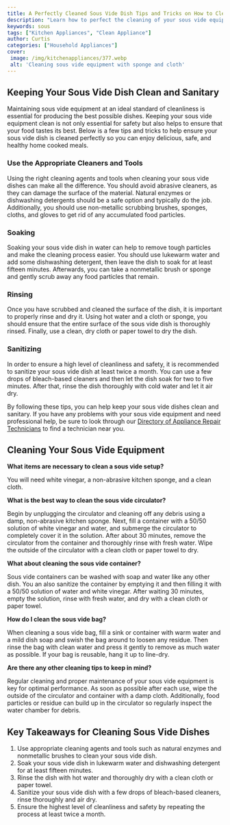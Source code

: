 ```yaml
---
title: A Perfectly Cleaned Sous Vide Dish Tips and Tricks on How to Clean Your Equipment
description: "Learn how to perfect the cleaning of your sous vide equipment with these tips and techniques Discover the essential steps and components of an efficient cleaning process that will ensure your sous vide dish is perfectly clean"
keywords: sous
tags: ["Kitchen Appliances", "Clean Appliance"]
author: Curtis
categories: ["Household Appliances"]
cover: 
 image: /img/kitchenappliances/377.webp
 alt: 'Cleaning sous vide equipment with sponge and cloth'
---
```

## Keeping Your Sous Vide Dish Clean and Sanitary
Maintaining sous vide equipment at an ideal standard of cleanliness is essential for producing the best possible dishes. Keeping your sous vide equipment clean is not only essential for safety but also helps to ensure that your food tastes its best. Below is a few tips and tricks to help ensure your sous vide dish is cleaned perfectly so you can enjoy delicious, safe, and healthy home cooked meals.

### Use the Appropriate Cleaners and Tools
Using the right cleaning agents and tools when cleaning your sous vide dishes can make all the difference. You should avoid abrasive cleaners, as they can damage the surface of the material. Natural enzymes or dishwashing detergents should be a safe option and typically do the job. Additionally, you should use non-metallic scrubbing brushes, sponges, cloths, and gloves to get rid of any accumulated food particles. 

### Soaking
Soaking your sous vide dish in water can help to remove tough particles and make the cleaning process easier. You should use lukewarm water and add some dishwashing detergent, then leave the dish to soak for at least fifteen minutes. Afterwards, you can take a nonmetallic brush or sponge and gently scrub away any food particles that remain.

### Rinsing
Once you have scrubbed and cleaned the surface of the dish, it is important to properly rinse and dry it. Using hot water and a cloth or sponge, you should ensure that the entire surface of the sous vide dish is thoroughly rinsed. Finally, use a clean, dry cloth or paper towel to dry the dish.

### Sanitizing
In order to ensure a high level of cleanliness and safety, it is recommended to sanitize your sous vide dish at least twice a month. You can use a few drops of bleach-based cleaners and then let the dish soak for two to five minutes. After that, rinse the dish thoroughly with cold water and let it air dry.

By following these tips, you can help keep your sous vide dishes clean and sanitary. If you have any problems with your sous vide equipment and need professional help, be sure to look through our [Directory of Appliance Repair Technicians](./pages/appliance-repair-technicians) to find a technician near you.

## Cleaning Your Sous Vide Equipment

**What items are necessary to clean a sous vide setup?**

You will need white vinegar, a non-abrasive kitchen sponge, and a clean cloth. 

**What is the best way to clean the sous vide circulator?**

Begin by unplugging the circulator and cleaning off any debris using a damp, non-abrasive kitchen sponge. Next, fill a container with a 50/50 solution of white vinegar and water, and submerge the circulator to completely cover it in the solution. After about 30 minutes, remove the circulator from the container and thoroughly rinse with fresh water. Wipe the outside of the circulator with a clean cloth or paper towel to dry.

**What about cleaning the sous vide container?**

Sous vide containers can be washed with soap and water like any other dish. You an also sanitize the container by emptying it and then filling it with a 50/50 solution of water and white vinegar. After waiting 30 minutes, empty the solution, rinse with fresh water, and dry with a clean cloth or paper towel. 

**How do I clean the sous vide bag?**

When cleaning a sous vide bag, fill a sink or container with warm water and a mild dish soap and swish the bag around to loosen any residue. Then rinse the bag with clean water and press it gently to remove as much water as possible. If your bag is reusable, hang it up to line-dry. 

**Are there any other cleaning tips to keep in mind?** 

Regular cleaning and proper maintenance of your sous vide equipment is key for optimal performance. As soon as possible after each use, wipe the outside of the circulator and container with a damp cloth. Additionally, food particles or residue can build up in the circulator so regularly inspect the water chamber for debris.

## Key Takeaways for Cleaning Sous Vide Dishes
1. Use appropriate cleaning agents and tools such as natural enzymes and nonmetallic brushes to clean your sous vide dish.
2. Soak your sous vide dish in lukewarm water and dishwashing detergent for at least fifteen minutes.
3. Rinse the dish with hot water and thoroughly dry with a clean cloth or paper towel.
4. Sanitize your sous vide dish with a few drops of bleach-based cleaners, rinse thoroughly and air dry.
5. Ensure the highest level of cleanliness and safety by repeating the process at least twice a month.
